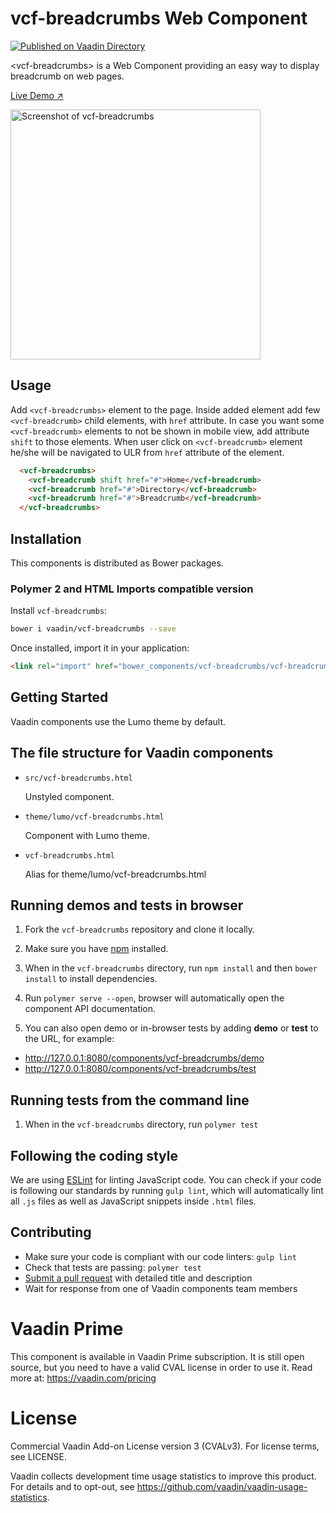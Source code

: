 # vcf-breadcrumbs Web Component
[![Published on Vaadin  Directory](https://img.shields.io/badge/Vaadin%20Directory-published-00b4f0.svg)](https://vaadin.com/directory/component/vaadin-component-factoryvcf-breadcrumb)

&lt;vcf-breadcrumbs&gt; is a Web Component providing an easy way to display breadcrumb on web pages.

[Live Demo ↗](https://incubator.app.fi/breadcrumb-demo/breadcrumbs)

<img src="https://raw.githubusercontent.com/vaadin/incubator-breadcrumb/master/screenshot.png" width="400" alt="Screenshot of vcf-breadcrumbs">


## Usage
Add `<vcf-breadcrumbs>` element to the page. Inside added element add few `<vcf-breadcrumb>` child elements, with `href` attribute. In case you want some `<vcf-breadcrumb>` elements to not be shown in mobile view, add attribute `shift` to those elements. When user click on `<vcf-breadcrumb>` element he/she will be navigated to ULR from `href` attribute of the element.

```html
  <vcf-breadcrumbs>
    <vcf-breadcrumb shift href="#">Home</vcf-breadcrumb>
    <vcf-breadcrumb href="#">Directory</vcf-breadcrumb>
    <vcf-breadcrumb href="#">Breadcrumb</vcf-breadcrumb>
  </vcf-breadcrumbs>
```

## Installation

This components is distributed as Bower packages.

### Polymer 2 and HTML Imports compatible version

Install `vcf-breadcrumbs`:

```sh
bower i vaadin/vcf-breadcrumbs --save
```

Once installed, import it in your application:

```html
<link rel="import" href="bower_components/vcf-breadcrumbs/vcf-breadcrumbs.html">
```

## Getting Started

Vaadin components use the Lumo theme by default.

## The file structure for Vaadin components

- `src/vcf-breadcrumbs.html`

  Unstyled component.

- `theme/lumo/vcf-breadcrumbs.html`

  Component with Lumo theme.

- `vcf-breadcrumbs.html`

  Alias for theme/lumo/vcf-breadcrumbs.html


## Running demos and tests in browser

1. Fork the `vcf-breadcrumbs` repository and clone it locally.

1. Make sure you have [npm](https://www.npmjs.com/) installed.

1. When in the `vcf-breadcrumbs` directory, run `npm install` and then `bower install` to install dependencies.

1. Run `polymer serve --open`, browser will automatically open the component API documentation.

1. You can also open demo or in-browser tests by adding **demo** or **test** to the URL, for example:

  - http://127.0.0.1:8080/components/vcf-breadcrumbs/demo
  - http://127.0.0.1:8080/components/vcf-breadcrumbs/test


## Running tests from the command line

1. When in the `vcf-breadcrumbs` directory, run `polymer test`


## Following the coding style

We are using [ESLint](http://eslint.org/) for linting JavaScript code. You can check if your code is following our standards by running `gulp lint`, which will automatically lint all `.js` files as well as JavaScript snippets inside `.html` files.


## Contributing

  - Make sure your code is compliant with our code linters: `gulp lint`
  - Check that tests are passing: `polymer test`
  - [Submit a pull request](https://www.digitalocean.com/community/tutorials/how-to-create-a-pull-request-on-github) with detailed title and description
  - Wait for response from one of Vaadin components team members

# Vaadin Prime
This component is available in Vaadin Prime subscription. It is still open source, but you need to have a valid CVAL license in order to use it. Read more at: https://vaadin.com/pricing

# License
Commercial Vaadin Add-on License version 3 (CVALv3). For license terms, see LICENSE.

Vaadin collects development time usage statistics to improve this product. For details and to opt-out, see https://github.com/vaadin/vaadin-usage-statistics.
